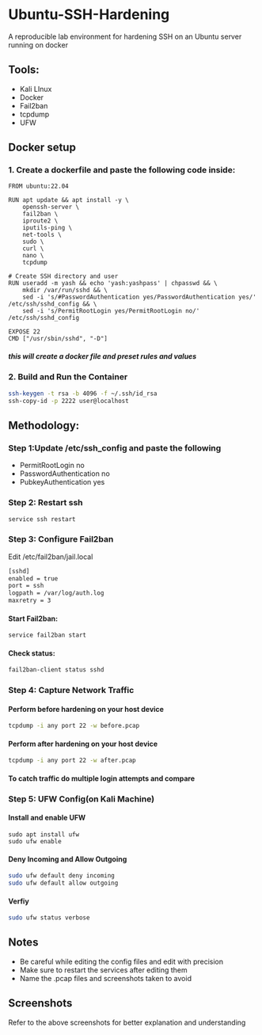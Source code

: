 # Ubuntu-SSH-Hardening
A reproducible lab environment for hardening SSH on an Ubuntu server running on docker 

## Tools:
 - Kali LInux
 - Docker
 - Fail2ban
 - tcpdump
 - UFW
## Docker setup
### 1. Create a dockerfile and paste the following code inside:
```
FROM ubuntu:22.04

RUN apt update && apt install -y \
    openssh-server \
    fail2ban \
    iproute2 \
    iputils-ping \
    net-tools \
    sudo \
    curl \
    nano \
    tcpdump

# Create SSH directory and user
RUN useradd -m yash && echo 'yash:yashpass' | chpasswd && \
    mkdir /var/run/sshd && \
    sed -i 's/#PasswordAuthentication yes/PasswordAuthentication yes/' /etc/ssh/sshd_config && \
    sed -i 's/PermitRootLogin yes/PermitRootLogin no/' /etc/ssh/sshd_config

EXPOSE 22
CMD ["/usr/sbin/sshd", "-D"]
```
##### this will create a docker file and preset rules and values
### 2. Build and Run the Container
```bash
ssh-keygen -t rsa -b 4096 -f ~/.ssh/id_rsa
ssh-copy-id -p 2222 user@localhost
```
## Methodology:
### Step 1:Update /etc/ssh_config and paste the following  
 - PermitRootLogin no
 - PasswordAuthentication no
 - PubkeyAuthentication yes

### Step 2: Restart ssh
```bash
service ssh restart
```
### Step 3: Configure Fail2ban
Edit /etc/fail2ban/jail.local
```bash
[sshd]
enabled = true
port = ssh
logpath = /var/log/auth.log
maxretry = 3
```
  #### Start Fail2ban:
   ```bash
   service fail2ban start
   ```
  #### Check status:
   ```bash
   fail2ban-client status sshd
   ```
### Step 4: Capture Network Traffic
#### Perform before hardening on your host device    
```bash
tcpdump -i any port 22 -w before.pcap
```
#### Perform after hardening on your host device 
```bash
tcpdump -i any port 22 -w after.pcap
```
#### To catch traffic do multiple login attempts and compare

### Step 5: UFW Config(on Kali Machine)
 #### Install and enable UFW  
 ```bashh
 sudo apt install ufw
 sudo ufw enable
 ```
 #### Deny Incoming and Allow Outgoing
 ```bash
 sudo ufw default deny incoming
 sudo ufw default allow outgoing
 ``` 
 #### Verfiy
 ```bash
 sudo ufw status verbose
 ```

## Notes
 - Be careful while editing the config files and edit with precision
 - Make sure to restart the services after editing them
 - Name the .pcap files and screenshots taken to avoid 

## Screenshots 
Refer to the above screenshots for better explanation and understanding 
